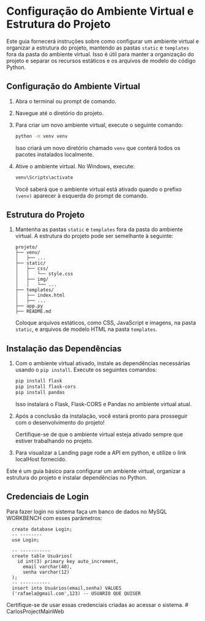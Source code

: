 # Configuração do Ambiente Virtual e Estrutura do Projeto

Este guia fornecerá instruções sobre como configurar um ambiente virtual e organizar a estrutura do projeto, mantendo as pastas `static` e `templates` fora da pasta do ambiente virtual. Isso é útil para manter a organização do projeto e separar os recursos estáticos e os arquivos de modelo do código Python.

## Configuração do Ambiente Virtual

1. Abra o terminal ou prompt de comando.

2. Navegue até o diretório do projeto.

3. Para criar um novo ambiente virtual, execute o seguinte comando:

    ```bash
    python -m venv venv
    ```

    Isso criará um novo diretório chamado `venv` que conterá todos os pacotes instalados localmente.

4. Ative o ambiente virtual. No Windows, execute:

    ```bash
    venv\Scripts\activate
    ```

    Você saberá que o ambiente virtual está ativado quando o prefixo `(venv)` aparecer à esquerda do prompt de comando.

## Estrutura do Projeto

1. Mantenha as pastas `static` e `templates` fora da pasta do ambiente virtual. A estrutura do projeto pode ser semelhante à seguinte:

    ```
    projeto/
    ├── venv/
    │   ├── ...
    ├── static/
    │   ├── css/
    │   │   └── style.css
    │   ├── img/
    │   │   └── ...
    ├── templates/
    │   ├── index.html
    │   ├── ...
    ├── app.py
    ├── README.md
    ```

    Coloque arquivos estáticos, como CSS, JavaScript e imagens, na pasta `static`, e arquivos de modelo HTML na pasta `templates`.

## Instalação das Dependências

1. Com o ambiente virtual ativado, instale as dependências necessárias usando o `pip install`. Execute os seguintes comandos:

    ```bash
    pip install flask
    pip install flask-cors
    pip install pandas
    ```

    Isso instalará o Flask, Flask-CORS e Pandas no ambiente virtual atual.

2. Após a conclusão da instalação, você estará pronto para prosseguir com o desenvolvimento do projeto!

    Certifique-se de que o ambiente virtual esteja ativado sempre que estiver trabalhando no projeto.

3. Para visualizar a Landing page rode a API em python, e utilize o link localHost fornecido.

Este é um guia básico para configurar um ambiente virtual, organizar a estrutura do projeto e instalar dependências no Python.

## Credenciais de Login

Para fazer login no sistema faça um banco de dados no MySQL WORKBENCH com esses parâmetros:
 
    
      create database Login;
      -- --------
      use Login;
      
      -- -----------
      create table Usuários(
      	id int(3) primary key auto_increment,
          email varchar(40),
          senha varchar(12)
      );
      -- -----------
      insert into Usuários(email,senha) VALUES
      ('rafaela@gmail.com',123) -- USUARIO QUE QUISER	
      

Certifique-se de usar essas credenciais criadas ao acessar o sistema.
#   C a r l o s P r o j e c t M a i n W e b  
 